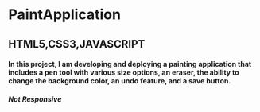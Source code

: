 # PaintApplication
## HTML5,CSS3,JAVASCRIPT
#### In this project, I am developing and deploying a painting application that includes a pen tool with various size options, an eraser, the ability to change the background color, an undo feature, and a save button.
##### Not Responsive
